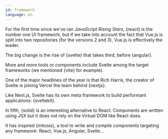 ```yaml
---
id: framework
language: en
---
```


For the first time since we've ran _JavaScript Rising Stars_, {react} is the number one UI framework, but if we take into account the fact that Vue.js is split into two repositories (for the versions 2 and 3), Vue.js is effectively the leader.

The big change is the rise of {svelte} that takes third, before {angular}.

More and more tools or components include Svelte among the target frameworks (we mentioned {vite} for example).

One of the major headlines of the year is that Rich Harris, the creator of Svelte is joining Vercel the team behind {nextjs}.

Like Next.js, Svelte has its own meta framework to build performant applications: {sveltekit}.

In fifth, {solid} is an interesting alternative to React. Components are written using JSX but it does not rely on the Virtual DOM like React does.

It has inspired {mitosis}, a tool to write and compile components targeting any framework: React, Vue.js, Angular, Svelte...
